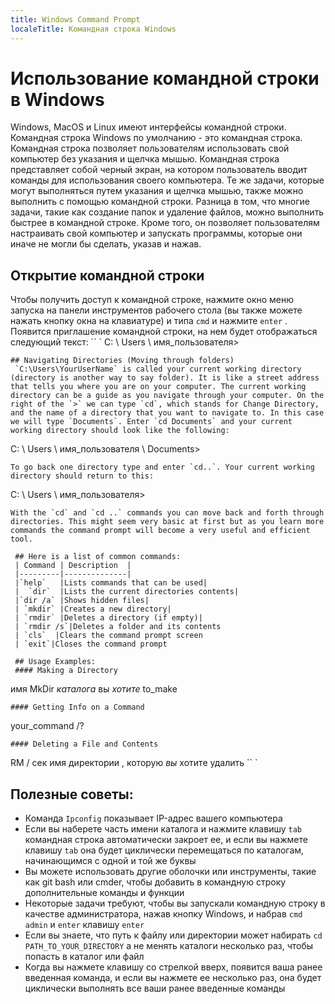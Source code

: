 ```yaml
---
title: Windows Command Prompt
localeTitle: Командная строка Windows
---
```

# Использование командной строки в Windows

Windows, MacOS и Linux имеют интерфейсы командной строки. Командная строка Windows по умолчанию - это командная строка. Командная строка позволяет пользователям использовать свой компьютер без указания и щелчка мышью. Командная строка представляет собой черный экран, на котором пользователь вводит команды для использования своего компьютера. Те же задачи, которые могут выполняться путем указания и щелчка мышью, также можно выполнить с помощью командной строки. Разница в том, что многие задачи, такие как создание папок и удаление файлов, можно выполнить быстрее в командной строке. Кроме того, он позволяет пользователям настраивать свой компьютер и запускать программы, которые они иначе не могли бы сделать, указав и нажав.

## Открытие командной строки

Чтобы получить доступ к командной строке, нажмите окно меню запуска на панели инструментов рабочего стола (вы также можете нажать кнопку окна на клавиатуре) и типа `cmd` и нажмите `enter` . Появится приглашение командной строки, на нем будет отображаться следующий текст: \`\` \` C: \\ Users \\ имя\_пользователя>
```
## Navigating Directories (Moving through folders) 
 `C:\Users\YourUserName` is called your current working directory (directory is another way to say folder). It is like a street address that tells you where you are on your computer. The current working directory can be a guide as you navigate through your computer. On the right of the `>` we can type `cd`, which stands for Change Directory, and the name of a directory that you want to navigate to. In this case we will type `Documents`. Enter `cd Documents` and your current working directory should look like the following: 
```

C: \\ Users \\ имя\_пользователя \\ Documents>
```
To go back one directory type and enter `cd..`. Your current working directory should return to this: 
```

C: \\ Users \\ имя\_пользователя>
```
With the `cd` and `cd ..` commands you can move back and forth through directories. This might seem very basic at first but as you learn more commands the command prompt will become a very useful and efficient tool. 
 
 ## Here is a list of common commands: 
 | Command | Description  | 
 |---------|--------------| 
 |`help`   |Lists commands that can be used| 
 |  `dir`  |Lists the current directories contents| 
 |`dir /a` |Shows hidden files| 
 | `mkdir` |Creates a new directory| 
 | `rmdir` |Deletes a directory (if empty)| 
 | `rmdir /s`|Deletes a folder and its contents 
 | `cls`  |Clears the command prompt screen 
 | `exit`|Closes the command prompt 
 
 ## Usage Examples: 
 #### Making a Directory 
```

имя MkDir _каталога_ вы _хотите_ to\_make
```
#### Getting Info on a Command 
```

your\_command /?
```
#### Deleting a File and Contents 
```

RM / сек имя директории , которую _вы_ хотите удалить \`\` \`

## Полезные советы:

*   Команда `Ipconfig` показывает IP-адрес вашего компьютера
*   Если вы наберете часть имени каталога и нажмите клавишу `tab` командная строка автоматически закроет ее, и если вы нажмете клавишу `tab` она будет циклически перемещаться по каталогам, начинающимся с одной и той же буквы
*   Вы можете использовать другие оболочки или инструменты, такие как git bash или cmder, чтобы добавить в командную строку дополнительные команды и функции
*   Некоторые задачи требуют, чтобы вы запускали командную строку в качестве администратора, нажав кнопку Windows, и набрав `cmd admin` и `enter` клавишу `enter`
*   Если вы знаете, что путь к файлу или директории может набирать `cd PATH_TO_YOUR_DIRECTORY` а не менять каталоги несколько раз, чтобы попасть в каталог или файл
*   Когда вы нажмете клавишу со стрелкой вверх, появится ваша ранее введенная команда, и если вы нажмете ее несколько раз, она будет циклически выполнять все ваши ранее введенные команды
